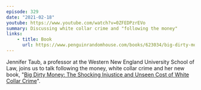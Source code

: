 ```yaml
---
episode: 329
date: "2021-02-18"
youtube: https://www.youtube.com/watch?v=0ZFEDPzrEVo
summary: Discussing white collar crime and "following the money"
links:
    - title: Book
      url: https://www.penguinrandomhouse.com/books/623034/big-dirty-money-by-jennifer-taub/
---
```

Jennifer Taub, a professor at the Western New England University School of Law, joins us to talk following the money, white collar crime and her new book, "[Big Dirty Money: The Shocking Injustice and Unseen Cost of White Collar Crime][book]".

[book]: https://www.penguinrandomhouse.com/books/623034/big-dirty-money-by-jennifer-taub/
